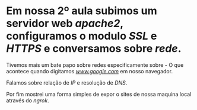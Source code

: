 # Em nossa 2º aula subimos um servidor web *apache2*, configuramos o modulo *SSL* e *HTTPS* e conversamos sobre *rede*.

Tivemos mais um bate papo sobre redes especificamente sobre - O que acontece quando digitamos *www.google.com* em nosso navegador.

Falamos sobre relação de *IP* e resolução de *DNS*.

Por fim mostrei uma forma simples de expor o sites de nossa maquina local através do *ngrok*.